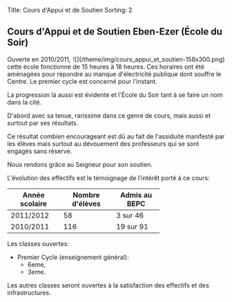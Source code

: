 Title: Cours d'Appui et de Soutien
Sorting: 2

Cours d'Appui et de Soutien Eben-Ezer (École du Soir)
-----------------------------------------------------

<div style="float:right;"  markdown="1">
![](/theme/img/cours_appui_et_soutien-158x300.png)
</div>

Ouverte en 2010/2011, cette école fonctionne de 15 heures à 18 heures. Ces
horaires ont été aménagées pour répondre au manque d'électricité publique dont
souffre le Centre. Le premier cycle est concerné pour l'instant.

La progression là aussi est évidente et l'École du Soir tant à se faire un nom
dans la cité.

D'abord avec sa tenue, rarissime dans ce genre de cours, mais aussi et surtout
par ses résultats. 

Ce résultat combien encourageant est dû au fait de l'assiduité manifesté par
les élèves mais surtout au dévouement des professeurs qui se sont engagés sans
réserve.

Nous rendons grâce au Seigneur pour son soutien.

L'évolution des effectifs est le témoignage de l'intérêt porté à ce cours:

<table class="table" style="width:70%">
  <thead>
    <tr>
      <th>Année scolaire</th>
      <th>Nombre d'élèves</th>
      <th>Admis au BEPC</th>
    </tr>
  </thead>
  <tbody>
    <tr><td>2011/2012</td><td>58</td><td>3 sur 46</td></tr>
    <tr><td>2010/2011</td><td>116</td><td>19 sur 91</td></tr>
  </tbody>
</table>

Les classes ouvertes:

- Premier Cycle (enseignement général):
    - 6eme,
    - 3eme.

Les autres classes seront ouvertes à la satisfaction des effectifs et des
infrastructures.
